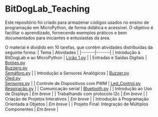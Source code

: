 # BitDogLab_Teaching

Este repositório foi criado para armazenar códigos usados no ensino de programação em MicroPython, de forma didática e acessível. O objetivo é facilitar o aprendizado, fornecendo exemplos práticos e bem documentados para iniciantes e entusiastas da área.

O material é dividido em 10 tarefas, que contém atividades distribuidas da seguinte forma:
| Tema | Atividades |
|-------|-------|
| Introdução à BitDogLab e ao MicroPython | [Lição 1.py](https://github.com/JoaoRemondi/BitDogLab_Teaching/blob/main/C%C3%B3digos/Li%C3%A7%C3%A3o%201/Li%C3%A7%C3%A3o%201.py) |
| Entradas e Saídas Digitais | [Botões.py](https://github.com/JoaoRemondi/BitDogLab_Teaching/blob/main/C%C3%B3digos/Li%C3%A7%C3%A3o%202/Bot%C3%B5es.py) <br> [Buzzers.py](https://github.com/JoaoRemondi/BitDogLab_Teaching/blob/main/C%C3%B3digos/Li%C3%A7%C3%A3o%202/Buzzers.py) <br> [Semáforo.py](https://github.com/JoaoRemondi/BitDogLab_Teaching/blob/main/C%C3%B3digos/Li%C3%A7%C3%A3o%202/Sem%C3%A1foro.py) |
| Introdução a Sensores Analógicos | [Buzzer.py](https://github.com/JoaoRemondi/BitDogLab_Teaching/blob/main/C%C3%B3digos/Li%C3%A7%C3%A3o%203/Buzzer.py) <br> [Oled.py](https://github.com/JoaoRemondi/BitDogLab_Teaching/blob/main/C%C3%B3digos/Li%C3%A7%C3%A3o%203/Oled.py) <br> [Sensores.py](https://github.com/JoaoRemondi/BitDogLab_Teaching/blob/main/C%C3%B3digos/Li%C3%A7%C3%A3o%203/Sensores.py) |
| Controle de Dispositivos com PWM | [Led_Control.py](https://github.com/JoaoRemondi/BitDogLab_Teaching/blob/main/C%C3%B3digos/Li%C3%A7%C3%A3o%204/Led_Control.py) <br> [Respiração.py](https://github.com/JoaoRemondi/BitDogLab_Teaching/blob/main/C%C3%B3digos/Li%C3%A7%C3%A3o%204/Respira%C3%A7%C3%A3o.py) |
| Comunicação serial | [Bluetooth.py](https://github.com/JoaoRemondi/BitDogLab_Teaching/blob/main/C%C3%B3digos/Li%C3%A7%C3%A3o%205/Bluetooth.py) |
| Introdução ao Uso de Displays | _Em breve_ |
| Trabalhando com protocolo I2c | _Em breve_ |
| Criação de Projetos Interativos | _Em breve_ |
| Introdução à Programação Orientada a Objetos | _Em breve_ |
| Projeto Final: Integração de Múltiplos Componentes | _Em breve_ |

 
